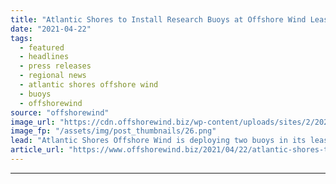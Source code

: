 ```yaml
---
title: "Atlantic Shores to Install Research Buoys at Offshore Wind Lease Area"
date: "2021-04-22"
tags: 
  - featured
  - headlines
  - press releases
  - regional news
  - atlantic shores offshore wind
  - buoys
  - offshorewind
source: "offshorewind"
image_url: "https://cdn.offshorewind.biz/wp-content/uploads/sites/2/2021/04/22111504/Atlantic-Shores-to-Install-Research-Buoys-at-Offshore-Wind-Lease-Area.png"
image_fp: "/assets/img/post_thumbnails/26.png"
lead: "Atlantic Shores Offshore Wind is deploying two buoys in its lease area off the"
article_url: "https://www.offshorewind.biz/2021/04/22/atlantic-shores-to-install-research-buoys-at-offshore-wind-lease-area/"
---
```


---

